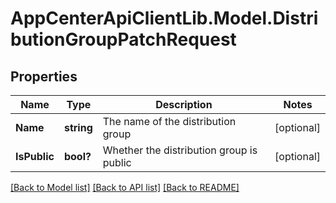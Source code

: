 # AppCenterApiClientLib.Model.DistributionGroupPatchRequest
## Properties

Name | Type | Description | Notes
------------ | ------------- | ------------- | -------------
**Name** | **string** | The name of the distribution group | [optional] 
**IsPublic** | **bool?** | Whether the distribution group is public | [optional] 

[[Back to Model list]](../README.md#documentation-for-models) [[Back to API list]](../README.md#documentation-for-api-endpoints) [[Back to README]](../README.md)

